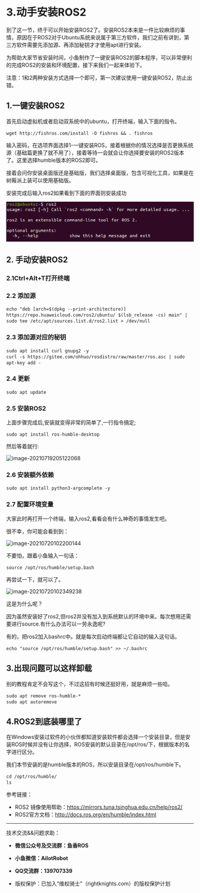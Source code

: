 # 3.动手安装ROS2

到了这一节，终于可以开始安装ROS2了。安装ROS2本来是一件比较麻烦的事情，原因在于ROS2对于Ubuntu系统来说属于第三方软件，我们之前有讲到，第三方软件需要先添加源、再添加秘钥才才使用apt进行安装。

为帮助大家节省安装时间，小鱼制作了一键安装ROS2的脚本程序，可以非常便利的完成ROS2的安装和环境配置，接下来我们一起来体验下。

注意：1和2两种安装方式选择一个即可，第一次建议使用一键安装ROS2，防止出错。


## 1.一键安装ROS2

首先启动虚拟机或者启动双系统中的ubuntu，打开终端，输入下面的指令。

```
wget http://fishros.com/install -O fishros && . fishros
```

输入密码，在选项界面选择1-一键安装ROS，接着根据你的情况选择是否更换系统源（基础篇更换了就不用了），接着等待一会就会让你选择要安装的ROS2版本了。这里选择humble版本的ROS2即可。

接着会问你安装桌面版还是基础版，我们选择桌面版，包含可视化工具，如果是在树莓派上装可以使用基础版。

安装完成后输入ros2如果看到下面的界面则安装成功

![](3.动手安装ROS2/imgs/image-20220602152450194.png)


## 2. 手动安装ROS2

### 2.1Ctrl+Alt+T打开终端

### 2.2 添加源

```
echo "deb [arch=$(dpkg --print-architecture)] https://repo.huaweicloud.com/ros2/ubuntu/ $(lsb_release -cs) main" | sudo tee /etc/apt/sources.list.d/ros2.list > /dev/null
```
### 2.3 添加源对应的秘钥

```
sudo apt install curl gnupg2 -y
curl -s https://gitee.com/ohhuo/rosdistro/raw/master/ros.asc | sudo apt-key add -
```


### 2.4 更新

```
sudo apt update	
```

### 2.5 安装ROS2

上面步骤完成后,安装就变得非常的简单了,一行指令搞定;

```
sudo apt install ros-humble-desktop
```

然后等着就行:

![image-20210719205122068](2.3ROS2的安装/imgs/image-20210719205122068.png)

### 2.6 安装额外依赖

```
sudo apt install python3-argcomplete -y
```

### 2.7 配置环境变量

大家此时再打开一个终端，输入ros2,看看会有什么神奇的事情发生吧。

很不幸，你可能会看到到：

![image-20210720102200144](2.3ROS2的安装/imgs/image-20210720102200144.png)

不要怕，跟着小鱼输入一句话：

```
source /opt/ros/humble/setup.bash
```

再尝试一下，就可以了。

![image-20210720102349238](2.3ROS2的安装/imgs/image-20210720102349238.png)

这是为什么呢？

因为虽然安装好了ros2,但ros2并没有加入到系统默认的环境中来。每次想用还需要进行source.有什么办法可以一劳永逸呢?

有的，把ros2加入bashrc中。就是每次启动终端都让它自动的输入这句话。

```
echo "source /opt/ros/humble/setup.bash" >> ~/.bashrc
```



## 3.出现问题可以这样卸载

别的教程肯定不会写这个，不过这招有时候还挺好用，就是麻烦一些哈。

```
sudo apt remove ros-humble-*
sudo apt autoremove
```



## 4.ROS2到底装哪里了

在Windows安装过软件的小伙伴都知道安装软件都会选择一个安装目录，但是安装ROS时候并没有让你选择，ROS安装的默认目录在/opt/ros/下，根据版本的名字进行区分。

我们本节安装的是humble版本的ROS，所以安装目录在/opt/ros/humble下。

```
cd /opt/ros/humble/
ls
```









参考链接：

- ROS2 镜像使用帮助：https://mirrors.tuna.tsinghua.edu.cn/help/ros2/
- ROS2官方文档：http://docs.ros.org/en/humble/index.html


--------------

技术交流&&问题求助：

- **微信公众号及交流群：鱼香ROS**
- **小鱼微信：AiIotRobot**
- **QQ交流群：139707339**

- 版权保护：已加入“维权骑士”（rightknights.com）的版权保护计划